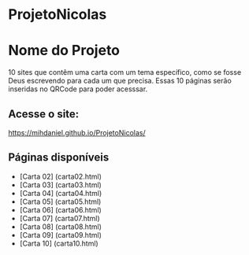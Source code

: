 # ProjetoNicolas
# Nome do Projeto
10 sites que contêm uma carta com um tema específico, como se fosse Deus escrevendo para cada um que precisa. Essas 10 páginas serão inseridas no QRCode para poder acesssar.

## Acesse o site:
 https://mihdaniel.github.io/ProjetoNicolas/

 ## Páginas disponíveis
 - [Carta 02] (carta02.html)
 - [Carta 03] (carta03.html)
 - [Carta 04] (carta04.html)
 - [Carta 05] (carta05.html)
 - [Carta 06] (carta06.html)
 - [Carta 07] (carta07.html)
 - [Carta 08] (carta08.html)
 - [Carta 09] (carta09.html)
 - [Carta 10] (carta10.html)
 
